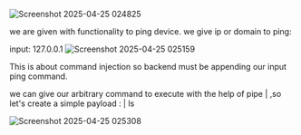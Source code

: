 ![Screenshot 2025-04-25 024825](https://github.com/user-attachments/assets/f6c24558-816b-417b-b1fb-aba9cac4f18e)

we are given with functionality to ping device. we give ip or domain to ping:

input: 127.0.0.1 
![Screenshot 2025-04-25 025159](https://github.com/user-attachments/assets/79d109d9-54e2-4c05-9198-ac1222423099)

This is about command injection so backend must be appending our input ping command.

we can give our arbitrary command to execute with the help of pipe | ,so let's create a simple payload :
 | ls

 ![Screenshot 2025-04-25 025308](https://github.com/user-attachments/assets/30e5c8bd-d30e-4e3d-abd4-8a08710f5292)
